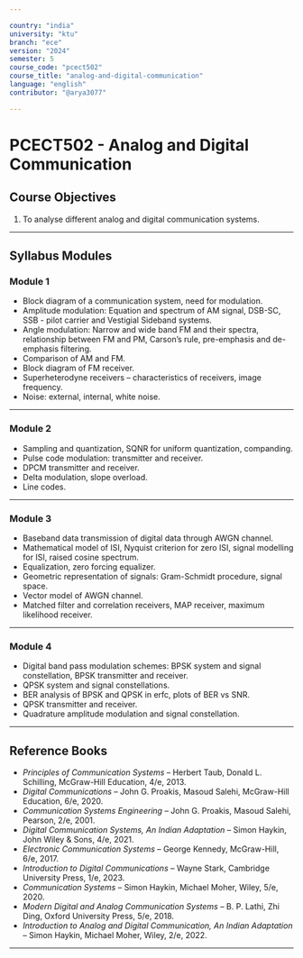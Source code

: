 ```yaml
---

country: "india"
university: "ktu"
branch: "ece"
version: "2024"
semester: 5
course_code: "pcect502"
course_title: "analog-and-digital-communication"
language: "english"
contributor: "@arya3077"

---
```


# PCECT502 - Analog and Digital Communication

## Course Objectives

1. To analyse different analog and digital communication systems.

---

## Syllabus Modules

### Module 1
- Block diagram of a communication system, need for modulation.  
- Amplitude modulation: Equation and spectrum of AM signal, DSB-SC, SSB - pilot carrier and Vestigial Sideband systems.  
- Angle modulation: Narrow and wide band FM and their spectra, relationship between FM and PM, Carson’s rule, pre-emphasis and de-emphasis filtering.  
- Comparison of AM and FM.  
- Block diagram of FM receiver.  
- Superheterodyne receivers – characteristics of receivers, image frequency.  
- Noise: external, internal, white noise.  

---

### Module 2
- Sampling and quantization, SQNR for uniform quantization, companding.  
- Pulse code modulation: transmitter and receiver.  
- DPCM transmitter and receiver.  
- Delta modulation, slope overload.  
- Line codes.  

---

### Module 3
- Baseband data transmission of digital data through AWGN channel.  
- Mathematical model of ISI, Nyquist criterion for zero ISI, signal modelling for ISI, raised cosine spectrum.  
- Equalization, zero forcing equalizer.  
- Geometric representation of signals: Gram-Schmidt procedure, signal space.  
- Vector model of AWGN channel.  
- Matched filter and correlation receivers, MAP receiver, maximum likelihood receiver.  

---

### Module 4
- Digital band pass modulation schemes: BPSK system and signal constellation, BPSK transmitter and receiver.  
- QPSK system and signal constellations.  
- BER analysis of BPSK and QPSK in erfc, plots of BER vs SNR.  
- QPSK transmitter and receiver.  
- Quadrature amplitude modulation and signal constellation.  

---

## Reference Books

- *Principles of Communication Systems* – Herbert Taub, Donald L. Schilling, McGraw-Hill Education, 4/e, 2013.  
- *Digital Communications* – John G. Proakis, Masoud Salehi, McGraw-Hill Education, 6/e, 2020.  
- *Communication Systems Engineering* – John G. Proakis, Masoud Salehi, Pearson, 2/e, 2001.  
- *Digital Communication Systems, An Indian Adaptation* – Simon Haykin, John Wiley & Sons, 4/e, 2021.  
- *Electronic Communication Systems* – George Kennedy, McGraw-Hill, 6/e, 2017.  
- *Introduction to Digital Communications* – Wayne Stark, Cambridge University Press, 1/e, 2023.  
- *Communication Systems* – Simon Haykin, Michael Moher, Wiley, 5/e, 2020.  
- *Modern Digital and Analog Communication Systems* – B. P. Lathi, Zhi Ding, Oxford University Press, 5/e, 2018.  
- *Introduction to Analog and Digital Communication, An Indian Adaptation* – Simon Haykin, Michael Moher, Wiley, 2/e, 2022.  

---
